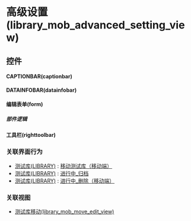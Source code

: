 # 高级设置(library_mob_advanced_setting_view)  <!-- {docsify-ignore-all} -->



## 控件
#### CAPTIONBAR(captionbar)
#### DATAINFOBAR(datainfobar)
#### 编辑表单(form)

##### 部件逻辑
#### 工具栏(righttoolbar)


### 关联界面行为
  * [测试库(LIBRARY)](module/TestMgmt/library) : [移动测试库（移动端）](module/TestMgmt/library#界面行为)
  * [测试库(LIBRARY)](module/TestMgmt/library) : [进行中_归档](module/TestMgmt/library#界面行为)
  * [测试库(LIBRARY)](module/TestMgmt/library) : [进行中_删除（移动端）](module/TestMgmt/library#界面行为)

### 关联视图
  * [测试库移动(library_mob_move_edit_view)](app/view/library_mob_move_edit_view)

<script>
 const { createApp } = Vue
  createApp({
    data() {
      return {

      }
    }
  }).use(ElementPlus).mount('#app')
</script>